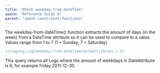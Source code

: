 ```yaml
---
title: "XPath weekday-from-dateTime"
space: "Reference Guide 6"
parent: "xpath-constraint-functions"
---
```



The weekday-from-dateTime() function extracts the amount of days (in the week) from a DateTime attribute so it can be used to compare to a value. Values range from 1 to 7 (1 = Sunday, 7 = Saturday)

```java
//Logging.Log[weekday-from-dateTime(DateAttribute) = 6]
```

This query returns all Logs where the amount of weekdays in DateAttribute is 6, for example friday 2011-12-30.
